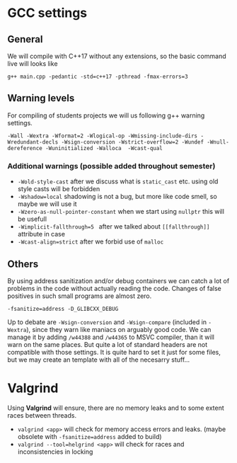 # GCC settings

## General

We will compile with C++17 without any extensions, so the basic command live will looks like

```
g++ main.cpp -pedantic -std=c++17 -pthread -fmax-errors=3
```

## Warning levels

For compiling of students projects we will us following g++ warning settings. 

```
-Wall -Wextra -Wformat=2 -Wlogical-op -Wmissing-include-dirs -Wredundant-decls -Wsign-conversion -Wstrict-overflow=2 -Wundef -Wnull-dereference -Wuninitialized -Walloca  -Wcast-qual
```

### Additional warnings (possible added throughout semester)

* `-Wold-style-cast` after we discuss what is `static_cast` etc. using old style casts will be forbidden
* `-Wshadow=local` shadowing is not a bug, but more like code smell, so maybe we will use it
* `-Wzero-as-null-pointer-constant` when we start using `nullptr` this will be usefull
* `-Wimplicit-fallthrough=5 ` after we talked about `[[fallthrough]]` attribute in case
* `-Wcast-align=strict` after we forbid use of `malloc`


## Others

By using address sanitization and/or debug containers we can catch a lot of problems in the code without actually reading the code. Changes of false positives in such small programs are almost zero. 

```
-fsanitize=address -D_GLIBCXX_DEBUG
```

Up to debate are `-Wsign-conversion` and `-Wsign-compare` (included in `-Wextra`), since they warn like maniacs on arguably good code. We can manage it by adding `/w44388` and `/w44365` to MSVC compiler, than it will warn on the same places. But quite a lot of standard headers are not compatible with those settings. It is quite hard to set it just for some files, but we may create an template with all of the necesarry stuff...

# Valgrind

Using **Valgrind** will ensure, there are no memory leaks and to some extent races between threads. 

- `valgrind <app>` will check for memory access errors and leaks. (maybe obsolete with `-fsanitize=address` added to build)
- `valgrind --tool=helgrind <app>` will check for races and inconsistencies in locking